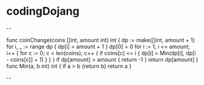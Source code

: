 # codingDojang


-- 


func coinChange(coins []int, amount int) int {
    dp := make([]int, amount + 1)
    for i, _ := range dp {
        dp[i] = amount + 1
    }
    dp[0] = 0
    for i := 1; i <= amount; i++ {
        for c := 0; c < len(coins); c++ {
            if coins[c] <= i {
                dp[i] = Min(dp[i], dp[i - coins[c]] + 1)
            }
        }
    }
    if dp[amount] > amount {
        return -1
    }
    return dp[amount]
}
func Min(a, b int) int {
    if a > b {return b}
    return a
}


--
